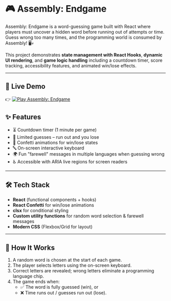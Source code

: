 # 🎮 Assembly: Endgame

Assembly: Endgame is a word-guessing game built with React where players must uncover a hidden word before running out of attempts or time. Guess wrong too many times, and the programming world is consumed by Assembly! 🖥️💀  

This project demonstrates **state management with React Hooks**, **dynamic UI rendering**, and **game logic handling** including a countdown timer, score tracking, accessibility features, and animated win/lose effects.

---

## 🚀 Live Demo

👉 [![Play Assembly: Endgame](https://github.com/user-attachments/assets/78fa934f-1096-44ff-9d76-95fe990ebec9)](https://kaleidoscopic-moonbeam-458705.netlify.app/)

## ✨ Features

- ⏳ Countdown timer (1 minute per game)  
- 🎯 Limited guesses – run out and you lose  
- 🎉 Confetti animations for win/lose states  
- 🔤 On-screen interactive keyboard  
- 🌍 Fun "farewell" messages in multiple languages when guessing wrong  
- ♿ Accessible with ARIA live regions for screen readers  

---

## 🛠️ Tech Stack

- **React** (functional components + hooks)  
- **React Confetti** for win/lose animations  
- **clsx** for conditional styling  
- **Custom utility functions** for random word selection & farewell messages  
- **Modern CSS** (Flexbox/Grid for layout)  

---

## 📂 How It Works

1. A random word is chosen at the start of each game.  
2. The player selects letters using the on-screen keyboard.  
3. Correct letters are revealed; wrong letters eliminate a programming language chip.  
4. The game ends when:
   - ✅ The word is fully guessed (win), or  
   - ❌ Time runs out / guesses run out (lose).  
